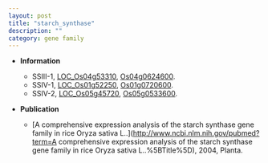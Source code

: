 ```yaml
---
layout: post
title: "starch_synthase"
description: ""
category: gene family
---
```


* **Information**  
    + SSIII-1, [LOC_Os04g53310](http://rice.uga.edu/cgi-bin/ORF_infopage.cgi?orf=LOC_Os04g53310), [Os04g0624600](https://rapdb.dna.affrc.go.jp/locus/?name=Os04g0624600).
    + SSIV-1, [LOC_Os01g52250](http://rice.uga.edu/cgi-bin/ORF_infopage.cgi?orf=LOC_Os01g52250), [Os01g0720600](https://rapdb.dna.affrc.go.jp/locus/?name=Os01g0720600).
    + SSIV-2, [LOC_Os05g45720](http://rice.uga.edu/cgi-bin/ORF_infopage.cgi?orf=LOC_Os05g45720), [Os05g0533600](https://rapdb.dna.affrc.go.jp/locus/?name=Os05g0533600).

* **Publication**  
    + [A comprehensive expression analysis of the starch synthase gene family in rice Oryza sativa L..](http://www.ncbi.nlm.nih.gov/pubmed?term=A comprehensive expression analysis of the starch synthase gene family in rice Oryza sativa L..%5BTitle%5D), 2004, Planta.


